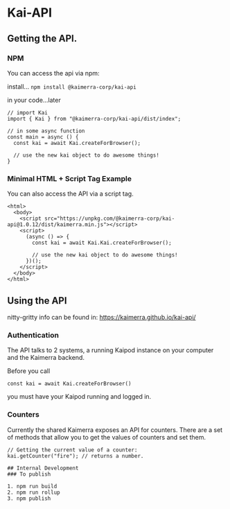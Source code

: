 # Kai-API

## Getting the API.

### NPM

You can access the api via npm:

install...
`npm install @kaimerra-corp/kai-api`

in your code...later

```
// import Kai
import { Kai } from "@kaimerra-corp/kai-api/dist/index";

// in some async function
const main = async () {
  const kai = await Kai.createForBrowser();

  // use the new kai object to do awesome things!
}
```

### Minimal HTML + Script Tag Example

You can also access the API via a script tag.
```
<html>
  <body>
    <script src="https://unpkg.com/@kaimerra-corp/kai-api@1.0.12/dist/kaimerra.min.js"></script>
    <script>
      (async () => {
        const kai = await Kai.Kai.createForBrowser();

        // use the new kai object to do awesome things!
      })();
    </script>
  </body>
</html>
```

## Using the API

nitty-gritty info can be found in: https://kaimerra.github.io/kai-api/

### Authentication

The API talks to 2 systems, a running Kaipod instance on your computer and the Kaimerra backend.

Before you call

```
const kai = await Kai.createForBrowser()
```

you must have your Kaipod running and logged in.

### Counters

Currently the shared Kaimerra exposes an API for counters. There are a set of methods that allow you 
to get the values of counters and set them.

```
// Getting the current value of a counter:
kai.getCounter("fire"); // returns a number.

## Internal Development
### To publish

1. npm run build
2. npm run rollup
3. npm publish
